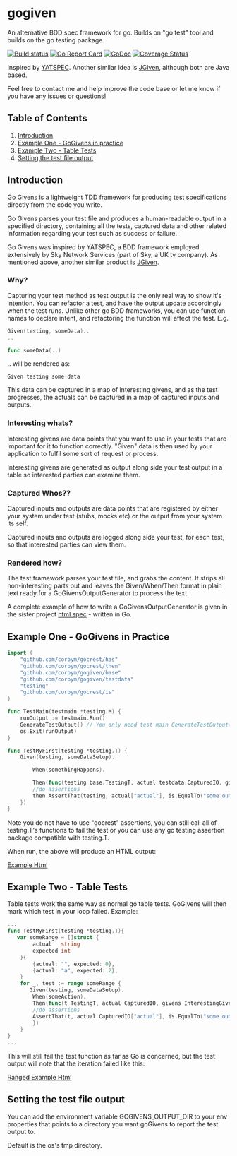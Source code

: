 # gogiven
An alternative BDD spec framework for go. Builds on "go test" tool and builds on the go testing package.

[![Build status](https://travis-ci.org/corbym/gogiven.svg?branch=master)](https://github.com/corbym/gogiven)
[![Go Report Card](https://goreportcard.com/badge/github.com/corbym/gogiven)](https://goreportcard.com/report/github.com/corbym/gogiven)
[![GoDoc](https://godoc.org/github.com/corbym/gogiven?status.svg)](http://godoc.org/github.com/corbym/gogiven)
[![Coverage Status](https://coveralls.io/repos/github/corbym/gogiven/badge.svg?branch=master)](https://coveralls.io/github/corbym/gogiven?branch=master)

Inspired by [YATSPEC](https://github.com/bodar/yatspec). Another similar idea is [JGiven](http://jgiven.org), although both are Java based.

Feel free to contact me and help improve the code base or let me know if you have any issues or questions!

## Table of Contents
1. [Introduction](#introduction)
2. [Example One - GoGivens in practice](#example)
3. [Example Two - Table Tests](#tabletest-example)
4. [Setting the test file output](#file-output-settings)

## Introduction <a name="introduction"></a>

Go Givens is a lightweight TDD framework for producing test specifications directly from the code you write.

Go Givens parses your test file and produces a human-readable output in a specified directory, containing all the tests, captured data and other related information regarding your test such as success or failure.

Go Givens was inspired by YATSPEC, a BDD framework employed extensively by Sky Network Services (part of Sky, a UK tv company). As mentioned above, another similar product is [JGiven](http://jgiven.org).

### Why?

Capturing your test method as test output is the only real way to show it's intention. You can refactor a test, and have the output update accordingly when the test runs. Unlike other go BDD frameworks, you can use function names to declare intent, and refactoring the function will affect the test. E.g.

```go
Given(testing, someData)..
..

func someData(..)
```

.. will be rendered as:

```
Given testing some data
```

This data can be captured in a map of interesting givens, and as the test progresses, the actuals can be captured in a map of captured inputs and outputs.


### Interesting whats?

Interesting givens are data points that you want to use in your tests that are important for it to function correctly. "Given" data is then used by your application to fulfil some sort of request or process.

Interesting givens are generated as output along side your test output in a table so interested parties can examine them.

### Captured Whos??

Captured inputs and outputs are data points that are registered by either your system under test (stubs, mocks etc) or the output from your system its self.

Captured inputs and outputs are logged along side your test, for each test, so that interested parties can view them.

### Rendered how?

The test framework parses your test file, and grabs the content. It strips all non-interesting parts out and leaves the Given/When/Then format in plain text ready for a GoGivensOutputGenerator to process the text.

A complete example of how to write a GoGivensOutputGenerator is given in the sister project [html spec](https://github.com/corbym/htmlspec) - written in Go.

## Example One - GoGivens in Practice <a name="example"></a>
```go
import (
	"github.com/corbym/gocrest/has"
	"github.com/corbym/gocrest/then"
	"github.com/corbym/gogiven/base"
	"github.com/corbym/gogiven/testdata"
	"testing"
	"github.com/corbym/gocrest/is"
)

func TestMain(testmain *testing.M) {
	runOutput := testmain.Run()
	GenerateTestOutput() // You only need test main GenerateTestOutput() if you want to produce HTML output.
	os.Exit(runOutput)
}

func TestMyFirst(testing *testing.T) {
	Given(testing, someDataSetup).

		When(somethingHappens).

		Then(func(testing base.TestingT, actual testdata.CapturedIO, givens testdata.InterestingGivens) { // passed in testing should be used for assertions
		//do assertions
		then.AssertThat(testing, actual["actual"], is.EqualTo("some output"))
	})
}
```
Note you do not have to use "gocrest" assertions, you can still call all of testing.T's functions to fail the test or you can use any go testing assertion package compatible with testing.T.

When run, the above will produce an HTML output:

[Example Html](http://htmlpreview.github.com/?https://raw.githubusercontent.com/corbym/gogiven/master/resources/example.html#github.com%2fcorbym%2fgogiven.TestMyFirst)

## Example Two - Table Tests <a name="tabletest-example"></a>

Table tests work the same way as normal go table tests. GoGivens will then mark which test in your loop failed. Example:

```go
...
func TestMyFirst(testing *testing.T){
   var someRange = []struct {
		actual   string
		expected int
	}{
		{actual: "", expected: 0},
		{actual: "a", expected: 2},
	}
	for _, test := range someRange {
	   Given(testing, someDataSetup).
		When(someAction).
		Then(func(t TestingT, actual CapturedIO, givens InterestingGivens) {
		//do assertions
		AssertThat(t, actual.CapturedIO["actual"], is.EqualTo("some output"))
	    })
	}
}
...
```
This will still fail the test function as far as Go is concerned, but the test output will note that the iteration failed like this:

[Ranged Example Html](http://htmlpreview.github.com/?https://raw.githubusercontent.com/corbym/gogiven/master/resources/example.html#github.com%2fcorbym%2fgogiven.TestMyFirst_Ranged)


## Setting the test file output <a name="file-output-settings"></a>

You can add the environment variable GOGIVENS_OUTPUT_DIR to your env properties that points to a directory you want goGivens to report the test output to.

Default is the os's tmp directory.
